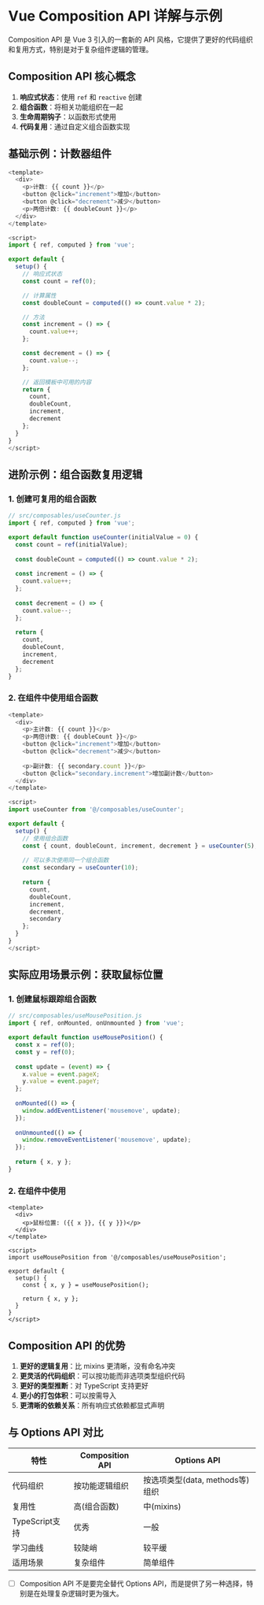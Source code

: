 # Vue Composition API 详解与示例

Composition API 是 Vue 3 引入的一套新的 API 风格，它提供了更好的代码组织和复用方式，特别是对于复杂组件逻辑的管理。

## Composition API 核心概念

1. **响应式状态**：使用 `ref` 和 `reactive` 创建
2. **组合函数**：将相关功能组织在一起
3. **生命周期钩子**：以函数形式使用
4. **代码复用**：通过自定义组合函数实现

## 基础示例：计数器组件

```javascript
<template>
  <div>
    <p>计数: {{ count }}</p>
    <button @click="increment">增加</button>
    <button @click="decrement">减少</button>
    <p>两倍计数: {{ doubleCount }}</p>
  </div>
</template>

<script>
import { ref, computed } from 'vue';

export default {
  setup() {
    // 响应式状态
    const count = ref(0);

    // 计算属性
    const doubleCount = computed(() => count.value * 2);

    // 方法
    const increment = () => {
      count.value++;
    };

    const decrement = () => {
      count.value--;
    };

    // 返回模板中可用的内容
    return {
      count,
      doubleCount,
      increment,
      decrement
    };
  }
}
</script>
```

## 进阶示例：组合函数复用逻辑

### 1. 创建可复用的组合函数

```javascript
// src/composables/useCounter.js
import { ref, computed } from 'vue';

export default function useCounter(initialValue = 0) {
  const count = ref(initialValue);
  
  const doubleCount = computed(() => count.value * 2);
  
  const increment = () => {
    count.value++;
  };
  
  const decrement = () => {
    count.value--;
  };
  
  return {
    count,
    doubleCount,
    increment,
    decrement
  };
}
```

### 2. 在组件中使用组合函数

```javascript
<template>
  <div>
    <p>主计数: {{ count }}</p>
    <p>两倍计数: {{ doubleCount }}</p>
    <button @click="increment">增加</button>
    <button @click="decrement">减少</button>
    
    <p>副计数: {{ secondary.count }}</p>
    <button @click="secondary.increment">增加副计数</button>
  </div>
</template>

<script>
import useCounter from '@/composables/useCounter';

export default {
  setup() {
    // 使用组合函数
    const { count, doubleCount, increment, decrement } = useCounter(5);
    
    // 可以多次使用同一个组合函数
    const secondary = useCounter(10);
    
    return {
      count,
      doubleCount,
      increment,
      decrement,
      secondary
    };
  }
}
</script>
```

## 实际应用场景示例：获取鼠标位置

### 1. 创建鼠标跟踪组合函数

```javascript
// src/composables/useMousePosition.js
import { ref, onMounted, onUnmounted } from 'vue';

export default function useMousePosition() {
  const x = ref(0);
  const y = ref(0);
  
  const update = (event) => {
    x.value = event.pageX;
    y.value = event.pageY;
  };
  
  onMounted(() => {
    window.addEventListener('mousemove', update);
  });
  
  onUnmounted(() => {
    window.removeEventListener('mousemove', update);
  });
  
  return { x, y };
}
```

### 2. 在组件中使用

```vue
<template>
  <div>
    <p>鼠标位置: ({{ x }}, {{ y }})</p>
  </div>
</template>

<script>
import useMousePosition from '@/composables/useMousePosition';

export default {
  setup() {
    const { x, y } = useMousePosition();
    
    return { x, y };
  }
}
</script>
```

## Composition API 的优势

1. **更好的逻辑复用**：比 mixins 更清晰，没有命名冲突
2. **更灵活的代码组织**：可以按功能而非选项类型组织代码
3. **更好的类型推断**：对 TypeScript 支持更好
4. **更小的打包体积**：可以按需导入
5. **更清晰的依赖关系**：所有响应式依赖都显式声明

## 与 Options API 对比

| 特性 | Composition API | Options API |
|------|----------------|-------------|
| 代码组织 | 按功能逻辑组织 | 按选项类型(data, methods等)组织 |
| 复用性 | 高(组合函数) | 中(mixins) |
| TypeScript支持 | 优秀 | 一般 |
| 学习曲线 | 较陡峭 | 较平缓 |
| 适用场景 | 复杂组件 | 简单组件 |

- [ ] Composition API 不是要完全替代 Options API，而是提供了另一种选择，特别是在处理复杂逻辑时更为强大。